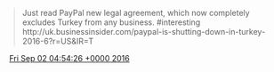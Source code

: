 > Just read PayPal new legal agreement, which now completely excludes Turkey from any business\. \#interesting http://uk\.businessinsider\.com/paypal\-is\-shutting\-down\-in\-turkey\-2016\-6?r\=US&IR\=T

<img src="../../media/tweet.ico" width="12" /> [Fri Sep 02 04:54:26 +0000 2016](https://twitter.com/DromerDenker/status/771571964699738112)